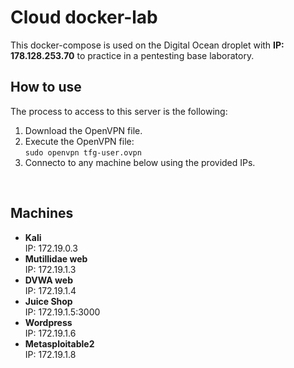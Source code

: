 # Cloud docker-lab
This docker-compose is used on the Digital Ocean droplet with **IP: 178.128.253.70** to practice in a pentesting base laboratory.
<br>

## How to use
The process to access to this server is the following:
1. Download the OpenVPN file.
2. Execute the OpenVPN file:<br>
`sudo openvpn tfg-user.ovpn`
3. Connecto to any machine below using the provided IPs.

<br>

## Machines
* **Kali** <br>
IP: 172.19.0.3
* **Mutillidae web** <br>
IP: 172.19.1.3
* **DVWA web** <br>
IP: 172.19.1.4
* **Juice Shop** <br>
IP: 172.19.1.5:3000
* **Wordpress** <br>
IP: 172.19.1.6
* **Metasploitable2** <br>
IP: 172.19.1.8
